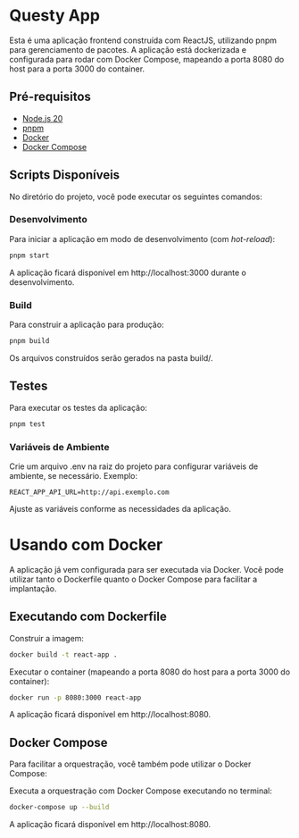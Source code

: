 # Questy App

Esta é uma aplicação frontend construída com ReactJS, utilizando pnpm para gerenciamento de pacotes. A aplicação está dockerizada e configurada para rodar com Docker Compose, mapeando a porta 8080 do host para a porta 3000 do container.

## Pré-requisitos

- [Node.js 20](https://nodejs.org/)
- [pnpm](https://pnpm.io/)
- [Docker](https://www.docker.com/)
- [Docker Compose](https://docs.docker.com/compose/)

## Scripts Disponíveis
No diretório do projeto, você pode executar os seguintes comandos:

### Desenvolvimento
Para iniciar a aplicação em modo de desenvolvimento (com _hot-reload_):

```bash
pnpm start
```
A aplicação ficará disponível em http://localhost:3000 durante o desenvolvimento.

### Build
Para construir a aplicação para produção:

```bash
pnpm build
```
Os arquivos construídos serão gerados na pasta build/.

## Testes
Para executar os testes da aplicação:

```bash
pnpm test
```
### Variáveis de Ambiente
Crie um arquivo .env na raiz do projeto para configurar variáveis de ambiente, se necessário. Exemplo:

```dotenv
REACT_APP_API_URL=http://api.exemplo.com
```
Ajuste as variáveis conforme as necessidades da aplicação.

# Usando com Docker
A aplicação já vem configurada para ser executada via Docker. Você pode utilizar tanto o Dockerfile quanto o Docker Compose para facilitar a implantação.


## Executando com Dockerfile
Construir a imagem:

```bash
docker build -t react-app .
```
Executar o container (mapeando a porta 8080 do host para a porta 3000 do container):

```bash
docker run -p 8080:3000 react-app
```
A aplicação ficará disponível em http://localhost:8080.

## Docker Compose
Para facilitar a orquestração, você também pode utilizar o Docker Compose:

Executa a orquestração com Docker Compose executando no terminal:

```bash
docker-compose up --build
```
A aplicação ficará disponível em http://localhost:8080.